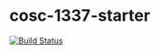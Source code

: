 # cosc-1337-starter

[![Build Status](https://travis-ci.com/acc-cosc-1337-spring-2019/acc-cosc-1337-spring-2019-smar786.svg?branch=master)](https://travis-ci.com/acc-cosc-1337-spring-2019/acc-cosc-1337-spring-2019-smar786)
